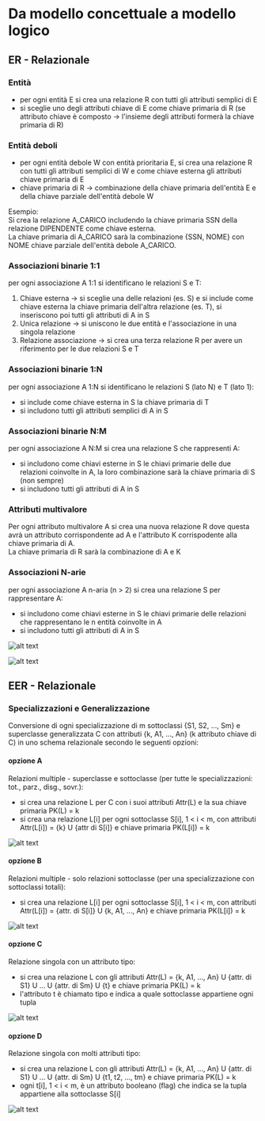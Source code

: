 # Da modello concettuale a modello logico

## ER - Relazionale
### Entità
- per ogni entità E si crea una relazione R con tutti gli attributi semplici di E
- si sceglie uno degli attributi chiave di E come chiave primaria di R (se attributo chiave è composto -> l'insieme degli attributi formerà la chiave primaria di R)

### Entità deboli
- per ogni entità debole W con entità prioritaria E, si crea una relazione R con tutti gli attributi semplici di W e come chiave esterna gli attributi chiave primaria di E
- chiave primaria di R -> combinazione della chiave primaria dell'entità E e della chiave parziale dell'entità debole W

Esempio:  
Si crea la relazione A_CARICO includendo la chiave primaria SSN della relazione DIPENDENTE come chiave esterna.  
La chiave primaria di A_CARICO sarà la combinazione {SSN, NOME} con NOME chiave parziale dell'entità debole A_CARICO.

### Associazioni binarie 1:1
per ogni associazione A 1:1 si identificano le relazioni S e T:
1. Chiave esterna -> si sceglie una delle relazioni (es. S) e si include come chiave esterna la chiave primaria dell'altra relazione (es. T), si inseriscono poi tutti gli attributi di A in S
2. Unica relazione -> si uniscono le due entità e l'associazione in una singola relazione
3. Relazione associazione -> si crea una terza relazione R per avere un riferimento per le due relazioni S e T

### Associazioni binarie 1:N
per ogni associazione A 1:N si identificano le relazioni S (lato N) e T (lato 1):
- si include come chiave esterna in S la chiave primaria di T
- si includono tutti gli attributi semplici di A in S

### Associazioni binarie N:M
per ogni associazione A N:M si crea una relazione S che rappresenti A:
- si includono come chiavi esterne in S le chiavi primarie delle due relazioni coinvolte in A, la loro combinazione sarà la chiave primaria di S (non sempre)
- si includono tutti gli attributi di A in S

### Attributi multivalore
Per ogni attributo multivalore A si crea una nuova relazione R dove questa avrà un attributo corrispondente ad A e l'attributo K corrispodente alla chiave primaria di A.  
La chiave primaria di R sarà la combinazione di A e K

### Associazioni N-arie
per ogni associazione A n-aria (n > 2) si crea una relazione S per rappresentare A:
- si includono come chiavi esterne in S le chiavi primarie delle relazioni che rappresentano le n entità coinvolte in A
- si includono tutti gli attributi di A in S

![alt text](image/05_03.png)

![alt text](image/05_04.png)

## EER - Relazionale
### Specializzazioni e Generalizzazione
Conversione di ogni specializzazione di m sottoclassi {S1, S2, ..., Sm} e superclasse generalizzata C con attributi {k, A1, ..., An} (k attributo chiave di C) in uno schema relazionale secondo le seguenti opzioni:

#### opzione A
Relazioni multiple - superclasse e sottoclasse (per tutte le specializzazioni: tot., parz., disg., sovr.):
- si crea una relazione L per C con i suoi attributi Attr(L) e la sua chiave primaria PK(L) = k
- si crea una relazione L[i] per ogni sottoclasse S[i], 1 < i < m, con attributi Attr(L[i]) = {k} U {attr di S[i]} e chiave primaria PK(L[i]) = k

![alt text](image/05_05.png)

#### opzione B
Relazioni multiple - solo relazioni sottoclasse (per una specializzazione con sottoclassi totali):
- si crea una relazione L[i] per ogni sottoclasse S[i], 1 < i < m, con attributi Attr(L[i]) = {attr. di S[i]} U {k, A1, ..., An} e chiave primaria PK(L[i]) = k

![alt text](image/05_06.png)

#### opzione C
Relazione singola con un attributo tipo:
- si crea una relazione L con gli attributi Attr(L) = {k, A1, ..., An} U {attr. di S1} U ... U {attr. di Sm} U {t} e chiave primaria PK(L) = k
- l'attributo t è chiamato tipo e indica a quale sottoclasse appartiene ogni tupla

![alt text](image/05_07.png)

#### opzione D
Relazione singola con molti attributi tipo:
- si crea una relazione L con gli attributi Attr(L) = {k, A1, ..., An} U {attr. di S1} U ... U {attr. di Sm} U {t1, t2, ..., tm} e chiave primaria PK(L) = k
- ogni t[i], 1 < i < m, è un attributo booleano (flag) che indica se la tupla appartiene alla sottoclasse S[i]

![alt text](image/05_08.png)